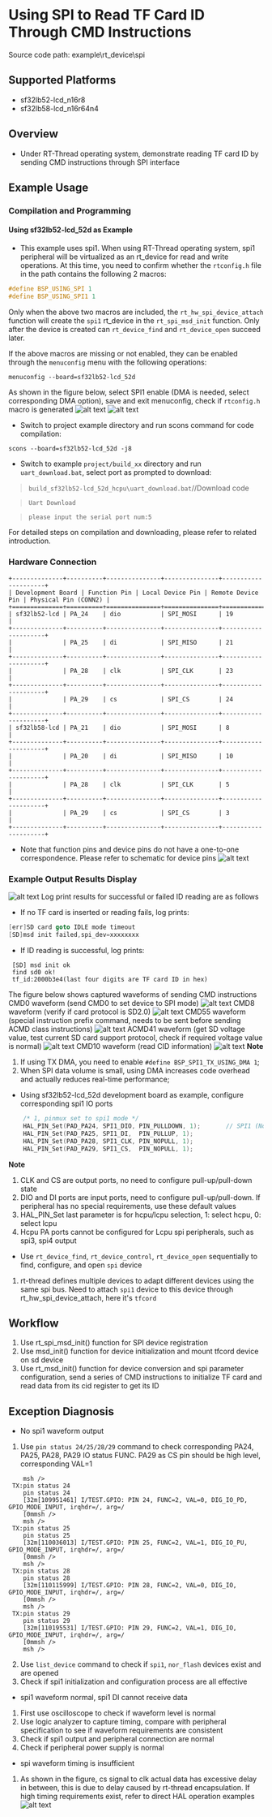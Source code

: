 # Using SPI to Read TF Card ID Through CMD Instructions
Source code path: example\rt_device\spi
## Supported Platforms
* sf32lb52-lcd_n16r8
* sf32lb58-lcd_n16r64n4

## Overview
* Under RT-Thread operating system, demonstrate reading TF card ID by sending CMD instructions through SPI interface

## Example Usage
### Compilation and Programming
#### Using sf32lb52-lcd_52d as Example
* This example uses spi1. When using RT-Thread operating system, spi1 peripheral will be virtualized as an rt_device for read and write operations. At this time, you need to confirm whether the `rtconfig.h` file in the path contains the following 2 macros:
```c
#define BSP_USING_SPI 1
#define BSP_USING_SPI1 1
```
Only when the above two macros are included, the `rt_hw_spi_device_attach` function will create the `spi1` rt_device in the `rt_spi_msd_init` function. Only after the device is created can `rt_device_find` and `rt_device_open` succeed later.

If the above macros are missing or not enabled, they can be enabled through the `menuconfig` menu with the following operations:
```
menuconfig --board=sf32lb52-lcd_52d
```
As shown in the figure below, select SPI1 enable (DMA is needed, select corresponding DMA option), save and exit menuconfig, check if `rtconfig.h` macro is generated
![alt text](assets/enable.png)
![alt text](assets/SPI1.png)

* Switch to project example directory and run scons command for code compilation:
```
scons --board=sf32lb52-lcd_52d -j8
```
* Switch to example `project/build_xx` directory and run `uart_download.bat`, select port as prompted to download:

>`build_sf32lb52-lcd_52d_hcpu\uart_download.bat`//Download code

>`Uart Download`

>`please input the serial port num:5`

For detailed steps on compilation and downloading, please refer to [](/quickstart/get-started.md) related introduction.

### Hardware Connection
```{eval-rst}
+--------------+----------+---------------+---------------+---------------------+
| Development Board | Function Pin | Local Device Pin | Remote Device Pin | Physical Pin (CONN2) |
+==============+==========+===============+===============+=====================+
| sf32lb52-lcd | PA_24    | dio           | SPI_MOSI      | 19                  |
+--------------+----------+---------------+---------------+---------------------+
|              | PA_25    | di            | SPI_MISO      | 21                  |
+--------------+----------+---------------+---------------+---------------------+
|              | PA_28    | clk           | SPI_CLK       | 23                  |
+--------------+----------+---------------+---------------+---------------------+
|              | PA_29    | cs            | SPI_CS        | 24                  |
+--------------+----------+---------------+---------------+---------------------+
| sf32lb58-lcd | PA_21    | dio           | SPI_MOSI      | 8                   |
+--------------+----------+---------------+---------------+---------------------+
|              | PA_20    | di            | SPI_MISO      | 10                  |
+--------------+----------+---------------+---------------+---------------------+
|              | PA_28    | clk           | SPI_CLK       | 5                   |
+--------------+----------+---------------+---------------+---------------------+
|              | PA_29    | cs            | SPI_CS        | 3                   |
+--------------+----------+---------------+---------------+---------------------+
```
* Note that function pins and device pins do not have a one-to-one correspondence. Please refer to schematic for device pins
![alt text](assets/yinjiaopeizhi.png)
### Example Output Results Display
![alt text](assets/tf_id.png)
Log print results for successful or failed ID reading are as follows
* If no TF card is inserted or reading fails, log prints:
```c
[err]SD card goto IDLE mode timeout
[SD]msd init failed,spi_dev=xxxxxxxx 
```
* If ID reading is successful, log prints:
```
 [SD] msd init ok
 find sd0 ok!
 tf_id:2000b3e4(last four digits are TF card ID in hex)
 ``` 

The figure below shows captured waveforms of sending CMD instructions
CMD0 waveform (send CMD0 to set device to SPI mode)
![alt text](assets/CMD0.png)
CMD8 waveform (verify if card protocol is SD2.0)
![alt text](assets/CMD8.png)
CMD55 waveform (special instruction prefix command, needs to be sent before sending ACMD class instructions)
![alt text](assets/CMD55.png)
ACMD41 waveform (get SD voltage value, test current SD card support protocol, check if required voltage value is normal)
![alt text](assets/ACMD41.png)
CMD10 waveform (read CID information)
![alt text](assets/CMD10.png)
**Note** 
1. If using TX DMA, you need to enable `#define BSP_SPI1_TX_USING_DMA 1`;
2. When SPI data volume is small, using DMA increases code overhead and actually reduces real-time performance;

* Using sf32lb52-lcd_52d development board as example, configure corresponding spi1 IO ports
```c
    /* 1, pinmux set to spi1 mode */
    HAL_PIN_Set(PAD_PA24, SPI1_DIO, PIN_PULLDOWN, 1);       // SPI1 (Nor flash)
    HAL_PIN_Set(PAD_PA25, SPI1_DI,  PIN_PULLUP, 1);
    HAL_PIN_Set(PAD_PA28, SPI1_CLK, PIN_NOPULL, 1);
    HAL_PIN_Set(PAD_PA29, SPI1_CS,  PIN_NOPULL, 1);
```
**Note**
1. CLK and CS are output ports, no need to configure pull-up/pull-down state
2. DIO and DI ports are input ports, need to configure pull-up/pull-down. If peripheral has no special requirements, use these default values
3. HAL_PIN_Set last parameter is for hcpu/lcpu selection, 1: select hcpu, 0: select lcpu
4. Hcpu PA ports cannot be configured for Lcpu spi peripherals, such as spi3, spi4 output
* Use `rt_device_find`, `rt_device_control`, `rt_device_open` sequentially to find, configure, and open `spi` device
1. rt-thread defines multiple devices to adapt different devices using the same spi bus. Need to attach `spi1` device to this device through rt_hw_spi_device_attach, here it's `tfcord`

## Workflow
1. Use rt_spi_msd_init() function for SPI device registration
2. Use msd_init() function for device initialization and mount tfcord device on sd device
3. Use rt_msd_init() function for device conversion and spi parameter configuration, send a series of CMD instructions to initialize TF card and read data from its cid register to get its ID

## Exception Diagnosis
* No spi1 waveform output
1. Use `pin status 24/25/28/29` command to check corresponding PA24, PA25, PA28, PA29 IO status FUNC. PA29 as CS pin should be high level, corresponding VAL=1
```
    msh />
 TX:pin status 24
    pin status 24
    [32m[109951461] I/TEST.GPIO: PIN 24, FUNC=2, VAL=0, DIG_IO_PD, GPIO_MODE_INPUT, irqhdr=/, arg=/
    [0mmsh />
    msh />
 TX:pin status 25
    pin status 25
    [32m[110036013] I/TEST.GPIO: PIN 25, FUNC=2, VAL=1, DIG_IO_PU, GPIO_MODE_INPUT, irqhdr=/, arg=/
    [0mmsh />
    msh />
 TX:pin status 28
    pin status 28
    [32m[110115999] I/TEST.GPIO: PIN 28, FUNC=2, VAL=0, DIG_IO, GPIO_MODE_INPUT, irqhdr=/, arg=/
    [0mmsh />
    msh />
 TX:pin status 29
    pin status 29
    [32m[110195531] I/TEST.GPIO: PIN 29, FUNC=2, VAL=1, DIG_IO, GPIO_MODE_INPUT, irqhdr=/, arg=/
    [0mmsh />
    msh />

```
2. Use `list_device` command to check if `spi1`, `nor_flash` devices exist and are opened
3. Check if spi1 initialization and configuration process are all effective
* spi1 waveform normal, spi1 DI cannot receive data
1. First use oscilloscope to check if waveform level is normal
2. Use logic analyzer to capture timing, compare with peripheral specification to see if waveform requirements are consistent
3. Check if spi1 output and peripheral connection are normal
4. Check if peripheral power supply is normal
* spi waveform timing is insufficient
1. As shown in the figure, cs signal to clk actual data has excessive delay in between, this is due to delay caused by rt-thread encapsulation. If high timing requirements exist, refer to direct HAL operation examples
![alt text](assets/all_chart.png)